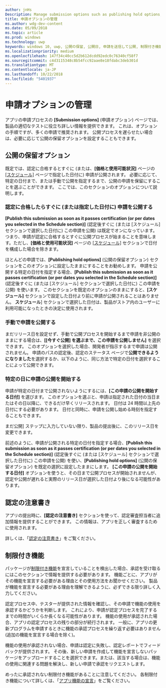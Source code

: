 ```yaml
---
author: jnHs
Description: Manage submission options such as publishing hold options, notes for certification, and more.
title: 申請オプションの管理
ms.author: wdg-dev-content
ms.date: 05/09/2018
ms.topic: article
ms.prod: windows
ms.technology: uwp
keywords: windows 10, uwp, 公開の保留, 公開日, 申請を送信して公開, 制限付き機能の承認
ms.localizationpriority: medium
ms.openlocfilehash: 147f34c40cc5d2b612dcdd92edc0c76340cf58f7
ms.sourcegitcommit: c4d3115348c8b54fcc92aae8e18fdabc3deb301d
ms.translationtype: MT
ms.contentlocale: ja-JP
ms.lasthandoff: 10/22/2018
ms.locfileid: "5401937"
---
```

# <a name="manage-submission-options"></a>申請オプションの管理

アプリの申請プロセスの **[Submission options]** (申請オプション) ページでは、製品の適切なテストに役立ち詳しい情報を提供できます。 これは、オプションの手順ですが、多くの申請で推奨されます。 公開プロセスを遅らせたい場合は、必要に応じて公開の保留オプションを設定することもできます。


## <a name="publishing-hold-options"></a>公開の保留オプション

既定では、認定に合格するとすぐに (または、**[価格と使用可能状況]** ページの [[スケジュール]](configure-precise-release-scheduling.md) ページで指定した日付に) 申請が公開されます。 必要に応じて、特定の日付まで、または手動で公開を指定するまで、公開の申請を保留にすることを選ぶことができます。 ここでは、このセクションのオプションについて説明します。 


### <a name="publish-your-submission-as-soon-as-it-passes-certification-or-per-dates-you-specify"></a>認定に合格したらすぐに (または指定した日付に) 申請を公開する

**[Publish this submission as soon as it passes certification (or per dates you selected in the Schedule section)]** (認定後すぐに (または [スケジュール] セクションで選択した日付に) この申請を公開) は既定でオンになっています。つまり、申請が認定に合格するとすぐに公開プロセスが始まることを意味します。ただし、**[価格と使用可能状況]** ページの [[スケジュール]](configure-precise-release-scheduling.md) セクションで日付を構成した場合を除きます。   

ほとんどの申請では、**[Publishing hold options]** (公開の保留オプション) セクションをこのオプションに設定したままにすることをお勧めします。 申請を公開する特定の日付を指定する場合、**[Publish this submission as soon as it passes certification (or per dates you selected in the Schedule section)]** (認定後すぐに (または [スケジュール] セクションで選択した日付に) この申請を公開) を使います。 このセクションを既定のオプションのままにすると、**[スケジュール]** セクションで設定した日付より前に申請が公開されることはありません。 **スケジュール**] セクションで選択した日付は、製品がストア内のユーザーに利用可能になったときの決定に使用されます。


### <a name="publish-your-submission-manually"></a>手動で申請を公開する

まだリリース日を設定せず、手動で公開プロセスを開始するまで申請を非公開のままにする場合は、**[[今すぐ公開] を選ぶまで、この申請を公開しません]** を選択できます。 このオプションを選択した場合、開発者が指示するまで申請は公開されません。 申請のパスの認定後、認定のステータス ページで**公開できるようになりました**を選択するか、以下のように、同じ方法で特定の日付を選択することによって公開できます。


### <a name="start-publishing-your-submission-on-a-certain-date"></a>特定の日に申請の公開を開始する

申請が特定の日付まで公開されないようにするには、**[この申請の公開を開始する日付]** を選びます。 このオプションを選ぶと、申請は指定された日付の当日またはその日以降に、できるだけ早くリリースされます。 日付は 24 時間以上先の日付にする必要があります。 日付と同時に、申請を公開し始める時刻を指定することもできます。 

まだ公開] ステップに入力していない限り、製品の提出後に、このリリース日を変更できます。 
 
前述のように、申請が公開される特定の日付を指定する場合、**[Publish this submission as soon as it passes certification (or per dates you selected in the Schedule section)]** (認定後すぐに (または [スケジュール] セクションで選択した日付に) この申請を公開) を使い、**[Publishing hold options]** (公開の保留オプション) を既定の選択に設定したままにします。 **[この申請の公開を開始する日付]** オプションを使うと、その日まで公開プロセスが開始されませんが、認定や公開が遅れると実際のリリース日が選択した日付より後になる可能性があります。 


## <a name="notes-for-certification"></a>認定の注意書き

アプリの提出時に、**[認定の注意書き]** セクションを使って、認定審査担当者に追加情報を提供することができます。 この情報は、アプリを正しく審査するために使用されます。 

詳しくは、「[認定の注意書き](notes-for-certification.md)」をご覧ください。


## <a name="restricted-capabilities"></a>制限付き機能

パッケージが[制限付き機能](../packaging/app-capability-declarations.md#restricted-capabilities)を宣言していることを検出した場合、承認を受け取るにはこのセクションで情報を提供する必要があります。 機能ごとに、アプリがその機能を宣言する必要がある理由とその使用方法をお聞かせください。 製品が機能を宣言する必要がある理由を理解できるように、必ずできる限り詳しく入力してください。 

認定プロセス中、テスターが提供された情報を確認し、その申請で機能の使用を承認するかどうかを判断します。 これにより、申請が認定プロセスを完了するまでの時間がいくらか長くなる可能性があります。 機能の使用が承認された場合、アプリの認定プロセスの残りの部分が続行されます。 一般に、アプリの更新プログラムを申請するときに機能の承認プロセスを繰り返す必要はありません (追加の機能を宣言する場合を除く)。 

機能の使用が承認されない場合、申請は認定に失敗し、認定レポートでフィードバックが提供されます。 その後、新しい申請を作成して機能を宣言しないパッケージをアップロードすることを選択できます。または、該当する場合は、機能の使用に関連する問題を解決し、新しい申請で承認をリクエストします。

めったに承認されない制限付き機能があることに注意してください。 各制限付き機能について詳しくは、「[アプリ機能の宣言](../packaging/app-capability-declarations.md#restricted-capabilities)」をご覧ください。

